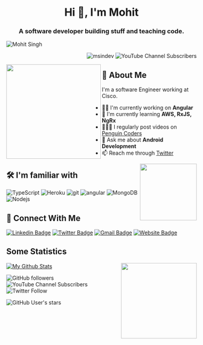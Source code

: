 
<h1 align="center">Hi 👋, I'm Mohit</h1>

<h3 align="center">A software developer building stuff and teaching code.</h3>

![Mohit Singh](https://raw.githubusercontent.com/msindev/msindev/main/Header.png)
<p align="right"> <img src="https://komarev.com/ghpvc/?username=msindev&label=Profile%20views&color=2f80b6&style=plastic" alt="msindev" />
<img alt="YouTube Channel Subscribers" src="https://img.shields.io/youtube/channel/subscribers/UCRUtPWZ_Mo8CgdHbCSctodQ?style=social"> </p>
<a href="https://youtube.com/PenguinCodersNetOfficial"><img src="https://raw.githubusercontent.com/msindev/msindev/main/images/hey.png" align="left" height="250" /></a>


## 🚀 About Me
I'm a software Engineer working at Cisco.
- 👩‍💻 I'm currently working on **Angular**
- 🧠 I'm currently learning **AWS, RxJS, NgRx**
- 👨🏻‍💻 I regularly post videos on [Penguin Coders](https://youtube.com/PenguinCodersNetOfficial) 
- 💬 Ask me about **Android Development**
- 📫 Reach me through [Twitter](https://twitter.com/msindev)

<img src="https://raw.githubusercontent.com/msindev/msindev/main/images/skills.png" align="right" height="150" />

## 🛠 I'm familiar with
<p>
  <img alt="TypeScript" src="https://img.shields.io/badge/-TypeScript-007ACC?style=flat-square&logo=typescript&logoColor=white" />
  <img alt="Heroku" src="https://img.shields.io/badge/-Heroku-430098?style=flat-square&logo=heroku&logoColor=white" />
  <img alt="git" src="https://img.shields.io/badge/-Git-F05032?style=flat-square&logo=git&logoColor=white" />
  <img alt="angular" src="https://img.shields.io/badge/-Angular-DD0031?style=flat-square&logo=angular&logoColor=white" />
  <img alt="MongoDB" src="https://img.shields.io/badge/-MongoDB-13aa52?style=flat-square&logo=mongodb&logoColor=white" />
  <img alt="Nodejs" src="https://img.shields.io/badge/-Nodejs-43853d?style=flat-square&logo=Node.js&logoColor=white" />
</p>


## 🔗 Connect With Me
[![Linkedin Badge](https://img.shields.io/badge/-Mohit%20Singh-blue?style=flat&logo=Linkedin&logoColor=white&link=https://www.linkedin.com/in/msindev/)](https://www.linkedin.com/in/msindev/)
[![Twitter Badge](https://img.shields.io/badge/-@msindev-1ca0f1?style=flat&labelColor=1ca0f1&logo=twitter&logoColor=white&link=https://twitter.com/msindev)](https://twitter.com/msindev)
[![Gmail Badge](https://img.shields.io/badge/-mohit@penguincoders.net-c14438?style=flat&logo=Gmail&logoColor=white)](mailto:mohit@penguincoders.net "Connect via Email")
[![Website Badge](https://img.shields.io/badge/-penguincoders.net-47CCCC?style=flat&logo=Google-Chrome&logoColor=white&link=https://penguincoders.net)](https://penguincoders.net)


## Some Statistics
[![My Github Stats](https://github-readme-stats.vercel.app/api?username=msindev&show_icons=true&title_color=fff&icon_color=79ff97&text_color=9f9f9f&bg_color=151515)](https://github.com/msindev)
<img src="https://raw.githubusercontent.com/msindev/msindev/main/images/statistics.png" align="right" height="200" />
<p><img alt="GitHub followers" src="https://img.shields.io/github/followers/msindev?style=social">
<img alt="YouTube Channel Subscribers" src="https://img.shields.io/youtube/channel/subscribers/UCRUtPWZ_Mo8CgdHbCSctodQ?style=social">
<img alt="Twitter Follow" src="https://img.shields.io/twitter/follow/msindev?style=social"></p>
<p><img alt="GitHub User's stars" src="https://img.shields.io/github/stars/msindev?affiliations=COLLABORATOR%2COWNER%2CORGANIZATION_MEMBER&style=social"></p>

